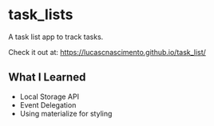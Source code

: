 # task_lists

A task list app to track tasks.

Check it out at: https://lucascnascimento.github.io/task_list/

## What I Learned

* Local Storage API
* Event Delegation
* Using materialize for styling

